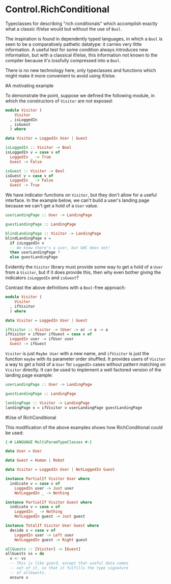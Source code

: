 Control.RichConditional
=======================

Typeclasses for describing "rich conditionals" which accomplish exactly what
a classic if/else would but without the use of `Bool`.

The inspiration is found in dependently typed languages, in which a `Bool` is
seen to be a comparatively pathetic datatype: it carries very little
information. A useful test for some condition always introduces new
information, but with a classical if/else, this information not known to the
compiler because it's lossfully compressed into a `Bool`.

There is no new technology here, only typeclasses and functions which might
make it more convenient to avoid using if/else.

#A motivating example

To demonstrate the point, suppose we defined the following module, in which
the constructors of `Visitor` are not exposed:

```Haskell
module Visitor (
    Visitor
  , isLoggedIn
  , isGuest
  ) where

data Visitor = LoggedIn User | Guest

isLoggedIn :: Visitor -> Bool
isLoggedIn v = case v of
  LoggedIn _ -> True
  Guest -> False

isGuest :: Visitor -> Bool
isGuest v = case v of
  LoggedIn _ -> False
  Guest -> True
```

We have indicator functions on `Visitor`, but they don't allow for a 
useful interface. In the example below, we can't build a user's landing
page because we can't get a hold of a `User` value.

```Haskell
userLandingPage :: User -> LandingPage

guestLandingPage :: LandingPage

blindLandingPage :: Visitor -> LandingPage
blindLandingPage v =
  if isLoggedIn v
  -- We know there's a user, but GHC does not!
  then userLandingPage ?
  else guestLandingPage
```

Evidently the `Visitor` library must provide some way to get a hold of
a `User` from a `Visitor`, but if it does provide this, then why even bother
giving the indicators `isLoggedIn` and `isGuest`?

Contrast the above definitions with a `Bool`-free approach:

```Haskell
module Visitor (
    Visitor
  , ifVisitor
  ) where

data Visitor = LoggedIn User | Guest

ifVisitor :: Visitor -> (User -> a) -> a -> a
ifVisitor v ifUser ifGuest = case v of
  LoggedIn user -> ifUser user
  Guest -> ifGuest
```

`Visitor` is just `Maybe User` with a new name, and `ifVisitor` is just the
function `maybe` with its parameter order shuffled. It provides users of
`Visitor` a way to get a hold of a `User` for `LoggedIn` cases without
pattern matching on `Visitor` directly. It can be used to implement a well
factored version of the landing page example:

```Haskell
userLandingPage :: User -> LandingPage

guestLandingPage :: LandingPage

landingPage :: Visitor -> LandingPage
landingPage v = ifVisitor v userLandingPage guestLandingPage
```

#Use of RichConditional

This modification of the above examples shows how RichConditional could be
used:

```Haskell
{-# LANGUAGE MultiParamTypeClasses #-}

data User = User

data Guest = Human | Robot

data Visitor = LoggedIn User | NotLoggedIn Guest

instance PartialIf Visitor User where
  indicate v = case v of
    LoggedIn user -> Just user
    NotLoggedIn _ -> Nothing

instance PartialIf Visitor Guest where
  indicate v = case v of
    LoggedIn _ -> Nothing
    NotLoggedIn guest -> Just guest

instance TotalIf Visitor User Guest where
  decide v = case v of
    LoggedIn user -> Left user
    NotLoggedIn guest -> Right guest

allGuests :: [Visitor] -> [Guest]
allGuests vs = do
  v <- vs
  -- This is like guard, except that useful data comes
  -- out of it, so that it fulfills the type signature
  -- of allGuests.
  ensure v
```
